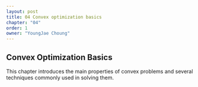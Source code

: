 ```yaml
---
layout: post
title: 04 Convex optimization basics
chapter: "04"
order: 1
owner: "YoungJae Choung"
---
```

## Convex Optimization Basics

This chapter introduces the main properties of convex problems and several techniques commonly used in solving them.
